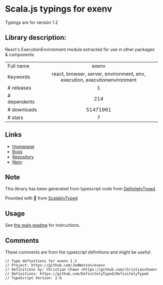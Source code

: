 
# Scala.js typings for exenv

Typings are for version 1.2

 ## Library description:
React's ExecutionEnvironment module extracted for use in other packages & components

|                    |                 |
| ------------------ | :-------------: |
| Full name          | exenv |
| Keywords           | react, browser, server, environment, env, execution, executionenvironment |
| # releases         | 1 |
| # dependents       | 214 |
| # downloads        | 51471961 |
| # stars            | 7 |

## Links
- [Homepage](https://github.com/JedWatson/exenv)
- [Bugs](https://github.com/JedWatson/exenv/issues)
- [Repository](https://github.com/JedWatson/exenv)
- [Npm](https://www.npmjs.com/package/exenv)
    


## Note
This library has been generated from typescript code from [DefinitelyTyped](https://definitelytyped.org).

Provided with :purple_heart: from [ScalablyTyped](https://github.com/oyvindberg/ScalablyTyped)

## Usage
See [the main readme](../../readme.md) for instructions.

## Comments

These comments are from the typescript definitions and might be useful:
```
// Type definitions for exenv 1.2
// Project: https://github.com/JedWatson/exenv
// Definitions by: Christian Chown <https://github.com/christianchown>
// Definitions: https://github.com/DefinitelyTyped/DefinitelyTyped
// TypeScript Version: 2.6

```

